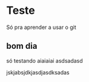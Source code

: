 # Teste
Só pra aprender a usar o git
##  bom dia
só testando
aiaiaiai
asdsadasd

jskjabsjdkjasdjasdksadas